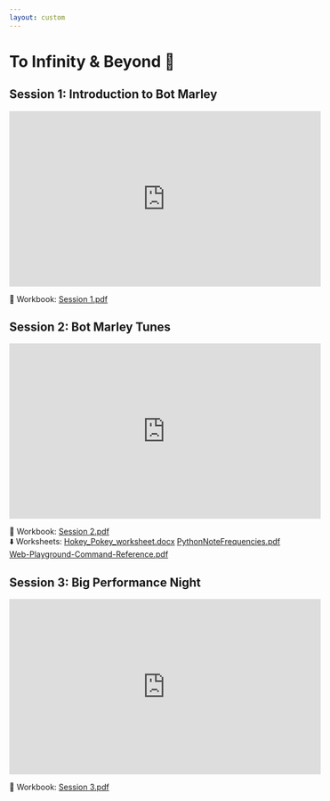 ```yaml
---
layout: custom
---
```


# To Infinity & Beyond 🚀

## Session 1: Introduction to Bot Marley

<iframe width="560" height="315" src="https://www.youtube.com/embed/zlPEyK1qVNY?si=WhgZCg7-ghiYIetW" title="YouTube video player" frameborder="0" allow="accelerometer; autoplay; clipboard-write; encrypted-media; gyroscope; picture-in-picture; web-share" referrerpolicy="strict-origin-when-cross-origin" allowfullscreen></iframe>

📓 Workbook: [Session 1.pdf](https://wucomputing-tga.github.io/levels/l5/Session_1.pdf)

## Session 2: Bot Marley Tunes

<iframe width="560" height="315" src="https://www.youtube.com/embed/D5TWAEn4X_Q?si=YmUylEUolmNXEOWA" title="YouTube video player" frameborder="0" allow="accelerometer; autoplay; clipboard-write; encrypted-media; gyroscope; picture-in-picture; web-share" referrerpolicy="strict-origin-when-cross-origin" allowfullscreen></iframe>

📓 Workbook: [Session 2.pdf](https://wucomputing-tga.github.io/levels/l5/Session_2.pdf) <br>
⬇️ Worksheets: [Hokey_Pokey_worksheet.docx](https://wucomputing-tga.github.io/levels/l5/Hokey_Pokey_worksheet.docx) 
[PythonNoteFrequencies.pdf](https://wucomputing-tga.github.io/levels/l5/PythonNoteFrequencies.pdf) 
[Web-Playground-Command-Reference.pdf](https://wucomputing-tga.github.io/levels/l5/Web-Playground-Command-Reference.pdf)

## Session 3: Big Performance Night

<iframe width="560" height="315" src="https://www.youtube.com/embed/JBrLXlAdQyY?si=1J11qqLOsb1zvGUm" title="YouTube video player" frameborder="0" allow="accelerometer; autoplay; clipboard-write; encrypted-media; gyroscope; picture-in-picture; web-share" referrerpolicy="strict-origin-when-cross-origin" allowfullscreen></iframe>

📓 Workbook: [Session 3.pdf](https://wucomputing-tga.github.io/levels/l5/Session_3.pdf) <br>

<!-- -->


